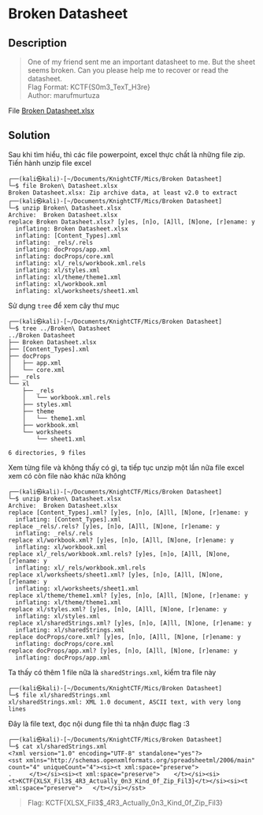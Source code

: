 # Broken Datasheet
## Description
> One of my friend sent me an important datasheet to me. But the sheet seems broken. Can you please help me to recover or read the datasheet.      
> Flag Format: KCTF{S0m3_TexT_H3re}        
> Author: marufmurtuza

File [Broken Datasheet.xlsx](https://github.com/Butterflies4/KnightCTF2022/edit/main/Misc/Broken%20Datasheet/Broken%20Datasheet.xlsx)
## Solution
Sau khi tìm hiểu, thì các file powerpoint, excel thực chất là những file zip.     
Tiến hành unzip file excel         
```
┌──(kali㉿kali)-[~/Documents/KnightCTF/Mics/Broken Datasheet]
└─$ file Broken\ Datasheet.xlsx 
Broken Datasheet.xlsx: Zip archive data, at least v2.0 to extract
┌──(kali㉿kali)-[~/Documents/KnightCTF/Mics/Broken Datasheet]
└─$ unzip Broken\ Datasheet.xlsx 
Archive:  Broken Datasheet.xlsx
replace Broken Datasheet.xlsx? [y]es, [n]o, [A]ll, [N]one, [r]ename: y
  inflating: Broken Datasheet.xlsx   
  inflating: [Content_Types].xml     
  inflating: _rels/.rels             
  inflating: docProps/app.xml        
  inflating: docProps/core.xml       
  inflating: xl/_rels/workbook.xml.rels  
  inflating: xl/styles.xml           
  inflating: xl/theme/theme1.xml     
  inflating: xl/workbook.xml         
  inflating: xl/worksheets/sheet1.xml
```
Sử dụng `tree` để xem cây thư mục
```
┌──(kali㉿kali)-[~/Documents/KnightCTF/Mics/Broken Datasheet]
└─$ tree ../Broken\ Datasheet 
../Broken Datasheet
├── Broken Datasheet.xlsx
├── [Content_Types].xml
├── docProps
│   ├── app.xml
│   └── core.xml
├── _rels
└── xl
    ├── _rels
    │   └── workbook.xml.rels
    ├── styles.xml
    ├── theme
    │   └── theme1.xml
    ├── workbook.xml
    └── worksheets
        └── sheet1.xml

6 directories, 9 files
```
Xem từng file và không thấy có gì, ta tiếp tục unzip một lần nữa file excel xem có còn file nào khác nữa không     
```
┌──(kali㉿kali)-[~/Documents/KnightCTF/Mics/Broken Datasheet]
└─$ unzip Broken\ Datasheet.xlsx 
Archive:  Broken Datasheet.xlsx
replace [Content_Types].xml? [y]es, [n]o, [A]ll, [N]one, [r]ename: y
  inflating: [Content_Types].xml     
replace _rels/.rels? [y]es, [n]o, [A]ll, [N]one, [r]ename: y
  inflating: _rels/.rels             
replace xl/workbook.xml? [y]es, [n]o, [A]ll, [N]one, [r]ename: y
  inflating: xl/workbook.xml         
replace xl/_rels/workbook.xml.rels? [y]es, [n]o, [A]ll, [N]one, [r]ename: y
  inflating: xl/_rels/workbook.xml.rels  
replace xl/worksheets/sheet1.xml? [y]es, [n]o, [A]ll, [N]one, [r]ename: y
  inflating: xl/worksheets/sheet1.xml  
replace xl/theme/theme1.xml? [y]es, [n]o, [A]ll, [N]one, [r]ename: y
  inflating: xl/theme/theme1.xml     
replace xl/styles.xml? [y]es, [n]o, [A]ll, [N]one, [r]ename: y
  inflating: xl/styles.xml           
replace xl/sharedStrings.xml? [y]es, [n]o, [A]ll, [N]one, [r]ename: y
  inflating: xl/sharedStrings.xml    
replace docProps/core.xml? [y]es, [n]o, [A]ll, [N]one, [r]ename: y
  inflating: docProps/core.xml       
replace docProps/app.xml? [y]es, [n]o, [A]ll, [N]one, [r]ename: y
  inflating: docProps/app.xml 
```
Ta thấy có thêm 1 file nữa là `sharedStrings.xml`, kiểm tra file này
```
┌──(kali㉿kali)-[~/Documents/KnightCTF/Mics/Broken Datasheet]
└─$ file xl/sharedStrings.xml 
xl/sharedStrings.xml: XML 1.0 document, ASCII text, with very long lines
```
Đây là file text, đọc nội dung file thì ta nhận được flag :3      
```
┌──(kali㉿kali)-[~/Documents/KnightCTF/Mics/Broken Datasheet]
└─$ cat xl/sharedStrings.xml 
<?xml version="1.0" encoding="UTF-8" standalone="yes"?>
<sst xmlns="http://schemas.openxmlformats.org/spreadsheetml/2006/main" count="4" uniqueCount="4"><si><t xml:space="preserve">                                                                                                           .     </t></si><si><t xml:space="preserve">    </t></si><si><t>KCTF{XLSX_Fil3$_4R3_Actually_0n3_Kind_0f_Zip_Fil3}</t></si><si><t xml:space="preserve">   </t></si></sst>
```
> Flag: KCTF{XLSX_Fil3$_4R3_Actually_0n3_Kind_0f_Zip_Fil3}
